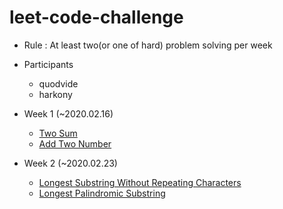 # leet-code-challenge
- Rule : At least two(or one of hard) problem solving per week

- Participants
  - quodvide
  - harkony
  
  
  
- Week 1 (~2020.02.16)
  - [Two Sum](https://leetcode.com/problems/two-sum/)
  - [Add Two Number](https://leetcode.com/problems/add-two-numbers/)

- Week 2 (~2020.02.23)
  - [Longest Substring Without Repeating Characters](https://leetcode.com/problems/longest-substring-without-repeating-characters/)
  - [Longest Palindromic Substring](https://leetcode.com/problems/longest-palindromic-substring/)
 